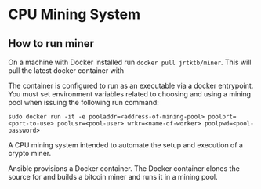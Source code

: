 CPU Mining System
=================

How to run miner
----------------

On a machine with Docker installed run `docker pull jrtktb/miner`. This will pull the latest docker container with 

The container is configured to run as an executable via a docker entrypoint. You must set environment variables related to choosing and using a mining pool when issuing the following run command:

`sudo docker run -it -e pooladdr=<address-of-mining-pool> poolprt=<port-to-use> poolusr=<pool-user> wrkr=<name-of-worker> poolpwd=<pool-password>`

A CPU mining system intended to automate the setup and execution of a crypto miner. 

Ansible provisions a Docker container. The Docker container clones the source for and builds a bitcoin miner and runs it in a mining pool.
